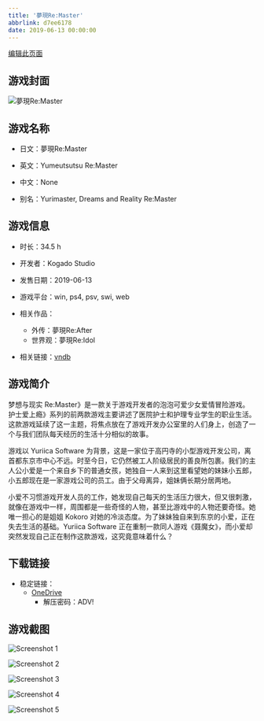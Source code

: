 ```yaml
---
title: '夢現Re:Master'
abbrlink: d7ee6178
date: 2019-06-13 00:00:00
---
```

[编辑此页面](https://github.com/ACG-3/ADV3-source/blob/main/source/_posts/games/%E5%A4%A2%E7%8F%BEReAfter.md)

## 游戏封面

![夢現Re:Master](https://pan.timero.xyz/d/onedrive/img_lib_001/%E5%A4%A2%E7%8F%BEReAfter_cover.avif)


## 游戏名称

- 日文：夢現Re:Master
- 英文：Yumeutsutsu Re:Master
- 中文：None

- 别名：Yurimaster, Dreams and Reality Re:Master


## 游戏信息

- 时长：34.5 h
- 开发者：Kogado Studio
- 发售日期：2019-06-13
- 游戏平台：win, ps4, psv, swi, web
- 相关作品：
   - 外传：夢現Re:After
   - 世界观：夢現Re:Idol

- 相关链接：[vndb](https://vndb.org/v24328)


## 游戏简介

梦想与现实 Re:Master》是一款关于游戏开发者的泡泡可爱少女爱情冒险游戏。护士爱上瘾》系列的前两款游戏主要讲述了医院护士和护理专业学生的职业生活。这款游戏延续了这一主题，将焦点放在了游戏开发办公室里的人们身上，创造了一个与我们团队每天经历的生活十分相似的故事。

游戏以 Yuriica Software 为背景，这是一家位于高円寺的小型游戏开发公司，离首都东京市中心不远。时至今日，它仍然被工人阶级居民的善良所包裹。我们的主人公小爱是一个来自乡下的普通女孩，她独自一人来到这里看望她的妹妹小五郎，小五郎现在是一家游戏公司的员工。由于父母离异，姐妹俩长期分居两地。

小爱不习惯游戏开发人员的工作，她发现自己每天的生活压力很大，但又很刺激，就像在游戏中一样，周围都是一些奇怪的人物，甚至比游戏中的人物还要奇怪。她唯一担心的是姐姐 Kokoro 对她的冷淡态度。为了妹妹独自来到东京的小爱，正在失去生活的基础。Yuriica Software 正在重制一款同人游戏《聂魔女》，而小爱却突然发现自己正在制作这款游戏，这究竟意味着什么？




## 下载链接

- 稳定链接：
    - [OneDrive](https://pan.timero.xyz/onedrive/adv_lib_001/%E5%A4%A2%E7%8F%BEReAfter)
        - 解压密码：ADV!



## 游戏截图


![Screenshot 1](https://pan.timero.xyz/d/onedrive/img_lib_001/%E5%A4%A2%E7%8F%BEReAfter_Screenshot_1.avif)

![Screenshot 2](https://pan.timero.xyz/d/onedrive/img_lib_001/%E5%A4%A2%E7%8F%BEReAfter_Screenshot_2.avif)

![Screenshot 3](https://pan.timero.xyz/d/onedrive/img_lib_001/%E5%A4%A2%E7%8F%BEReAfter_Screenshot_3.avif)

![Screenshot 4](https://pan.timero.xyz/d/onedrive/img_lib_001/%E5%A4%A2%E7%8F%BEReAfter_Screenshot_4.avif)

![Screenshot 5](https://pan.timero.xyz/d/onedrive/img_lib_001/%E5%A4%A2%E7%8F%BEReAfter_Screenshot_5.avif)

